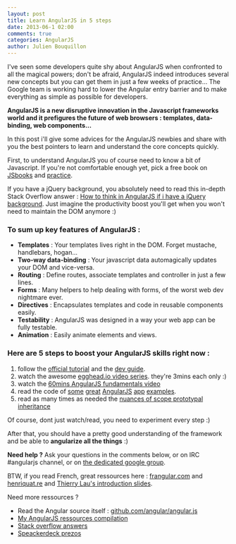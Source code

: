 ```yaml
---
layout: post
title: Learn AngularJS in 5 steps
date: 2013-06-1 02:00
comments: true
categories: AngularJS
author: Julien Bouquillon
---
```


I've seen some developers quite shy about AngularJS when confronted to all the magical powers; don't be afraid, AngularJS indeed introduces several new concepts but you can get them in just a few weeks of practice... The Google team is working hard to lower the Angular entry barrier and to make everything as simple as possible for developers.

**AngularJS is a new disruptive innovation in the Javascript frameworks world and it prefigures the future of web browsers : templates, data-binding, web components...**

In this post i'll give some advices for the AngularJS newbies and share with you the best pointers to learn and understand the core concepts quickly.

First, to understand AngularJS you of course need to know a bit of Javascript. If you're not comfortable enough yet, pick a free book on [JSbooks](http://jsbooks.revolunet.com) and [practice](http://www.codecademy.com/tracks/javascript).

If you have a jQuery background, you absolutely need to read this in-depth Stack Overflow answer : [How to think in AngularJS if i have a jQuery background](http://stackoverflow.com/questions/14994391/how-do-i-think-in-angularjs-if-i-have-a-jquery-background/15012542#15012542). Just imagine the productivity boost you'll get when you won't need to maintain the DOM anymore :)

### To sum up key features of AngularJS :

 - **Templates** : Your templates lives right in the DOM. Forget mustache, handlebars, hogan...
 - **Two-way data-binding** : Your javascript data automagically updates your DOM and vice-versa.
 - **Routing** : Define routes, associate templates and controller in just a few lines.
 - **Forms** : Many helpers to help dealing with forms, of the worst web dev nightmare ever.
 - **Directives** : Encapsulates templates and code in reusable components easily.
 - **Testability** : AngularJS was designed in a way your web app can be fully testable.
 - **Animation** : Easily animate elements and views.

### Here are 5 steps to boost your AngularJS skills right now :

 1. follow the [official tutorial](http://docs.angularjs.org/tutorial) and the [dev guide](http://docs.angularjs.org/guide).
 2. watch the awesome [egghead.io video series](http://egghead.io). they're 3mins each only :)
 3. watch the [60mins AngularJS fundamentals video](http://www.youtube.com/watch?v=i9MHigUZKEM)
 4. read the code of [some](http://todomvc.com/architecture-examples/angularjs) [great](https://github.com/petebacondarwin/foodme) [AngularJS](https://github.com/angular-app/angular-app) [app](https://github.com/vojtajina/task-manager) [examples](https://github.com/IgorMinar/Memory-Game).
 5. read as many times as needed the [nuances of scope prototypal inheritance](http://stackoverflow.com/questions/14049480/what-are-the-nuances-of-scope-prototypal-prototypical-inheritance-in-angularjs)

Of course, dont just watch/read, you need to experiment every step :)

After that, you should have a pretty good understanding of the framework and be able to **angularize all the things** :)

**Need help ?** Ask your questions in the comments below, or on IRC #angularjs channel, or on [the dedicated google group](https://groups.google.com/forum/?fromgroups#!forum/angular).

BTW, if you read French, great ressources here : [frangular.com](http://www.frangular.com) and [henriquat.re](http://henriquat.re) and [Thierry Lau's introduction slides](http://lauterry.github.io/slides-prez-angular).

Need more ressources ?

 - Read the Angular source itself : [github.com/angular/angular.js](https://github.com/angular/angular.js)
 - [My AngularJS ressources compilation](https://gist.github.com/revolunet/4657146)
 - [Stack overflow answers](http://stackoverflow.com/questions/tagged/angularjs)
 - [Speackerdeck prezos](https://speakerdeck.com/search?q=angularjs)




